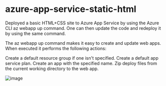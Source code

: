 # azure-app-service-static-html
Deployed a basic HTML+CSS site to Azure App Service by using the Azure CLI az webapp up command. One can then update the code and redeploy it by using the same command.

The az webapp up command makes it easy to create and update web apps. When executed it performs the following actions:

Create a default resource group if one isn't specified.
Create a default app service plan.
Create an app with the specified name.
Zip deploy files from the current working directory to the web app.


![image](https://github.com/niravmsoni/azure-app-service-static-html/assets/6556021/ddbc9100-f9c4-46bc-a615-36cdffb02b0f)
